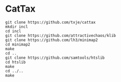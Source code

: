 CatTax
======

    git clone https://github.com/txje/cattax
    mkdir incl
    cd incl
    git clone https://github.com/attractivechaos/klib
    git clone https://github.com/lh3/minimap2
    cd minimap2
    make
    cd ..
    git clone https://github.com/samtools/htslib
    cd htslib
    make
    cd ../..
    make
